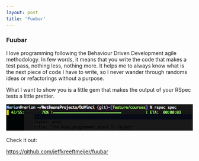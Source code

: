 ```yaml
---
layout: post
title: 'Fuubar'
---                                        
```

               
### Fuubar

I love programming following the Behaviour Driven Development agile methodology. In few words, it means that you write the code that makes a test pass, nothing less, nothing more. It helps me to always know what is the next piece of code I have to write, so I never wander through randoms ideas or refactorings without a purpose.

What I want to show you is a little gem that makes the output of your RSpec tests a little prettier.
                                                                                                  
<div class="image"><img src="/images/fuubar.png"/></div>
                       
Check it out:

<a href='https://github.com/jeffkreeftmeijer/fuubar'>https://github.com/jeffkreeftmeijer/fuubar</a>